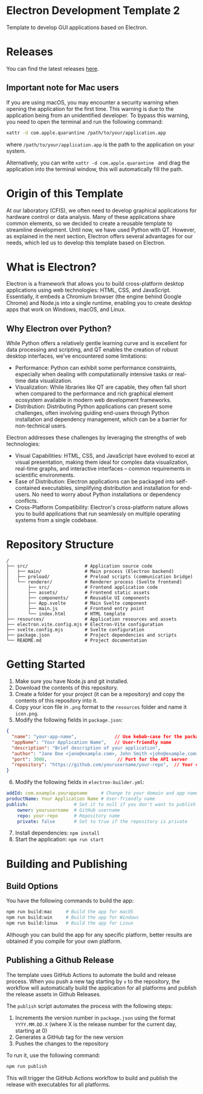 # Electron Development Template 2

Template to develop GUI applications based on Electron.

# Releases

You can find the latest releases [here](https://github.com/CFIS-UFRO/electron-development-template/releases).

## Important note for Mac users

If you are using macOS, you may encounter a security warning when opening the application for the first time. This warning is due to the application being from an unidentified developer. To bypass this warning, you need to open the terminal and run the following command:

```bash
xattr -d com.apple.quarantine /path/to/your/application.app
```

where `/path/to/your/application.app` is the path to the application on your system.

Alternatively, you can  write `xattr -d com.apple.quarantine ` and drag the application into the terminal window, this will automatically fill the path.

# Origin of this Template

At our laboratory (CFIS), we often need to develop graphical applications for hardware control or data analysis. Many of these applications share common elements, so we decided to create a reusable template to streamline development. Until now, we have used Python with QT. However, as explained in the next section, Electron offers several advantages for our needs, which led us to develop this template based on Electron.

# What is Electron?

Electron is a framework that allows you to build cross-platform desktop applications using web technologies: HTML, CSS, and JavaScript. Essentially, it embeds a Chromium browser (the engine behind Google Chrome) and Node.js into a single runtime, enabling you to create desktop apps that work on Windows, macOS, and Linux.

## Why Electron over Python?

While Python offers a relatively gentle learning curve and is excellent for data processing and scripting, and QT enables the creation of robust desktop interfaces, we've encountered some limitations:

* Performance: Python can exhibit some performance constraints, especially when dealing with computationally intensive tasks or real-time data visualization.
* Visualization: While libraries like QT are capable, they often fall short when compared to the performance and rich graphical element ecosystem available in modern web development frameworks.
* Distribution: Distributing Python applications can present some challenges, often involving guiding end-users through Python installation and dependency management, which can be a barrier for non-technical users.

Electron addresses these challenges by leveraging the strengths of web technologies:

* Visual Capabilities: HTML, CSS, and JavaScript have evolved to excel at visual presentation, making them ideal for complex data visualization, real-time graphs, and interactive interfaces – common requirements in scientific environments.
* Ease of Distribution: Electron applications can be packaged into self-contained executables, simplifying distribution and installation for end-users. No need to worry about Python installations or dependency conflicts.
* Cross-Platform Compatibility: Electron's cross-platform nature allows you to build applications that run seamlessly on multiple operating systems from a single codebase.

# Repository Structure

```
/
├── src/                     # Application source code
│   ├── main/                # Main process (Electron backend)
│   ├── preload/             # Preload scripts (communication bridge)
│   └── renderer/            # Renderer process (Svelte frontend)
│       ├── src/             # Frontend application code
│       ├── assets/          # Frontend static assets
│       ├── components/      # Reusable UI components
│       ├── App.svelte       # Main Svelte component
│       ├── main.js          # Frontend entry point
│       └── index.html       # HTML template
├── resources/               # Application resources and assets
├── electron.vite.config.mjs # Electron-Vite configuration
├── svelte.config.mjs        # Svelte configuration
├── package.json             # Project dependencies and scripts
└── README.md                # Project documentation
```

# Getting Started

1. Make sure you have Node.js and git installed.
2. Download the contents of this repository.
3. Create a folder for your project (it can be a repository) and copy the contents of this repository into it.
4. Copy your icon file in `.png` format to the `resources` folder and name it `icon.png`.
5. Modify the following fields in `package.json`:

```json
{
  "name": "your-app-name",              // Use kebab-case for the package name
  "appName": "Your Application Name",   // User-friendly name
  "description": "Brief description of your application",
  "author": "Jane Doe <jane@example.com>, John Smith <john@example.com>", // Authors
  "port": 3000,                          // Port for the API server
  "repository": "https://github.com/yourusername/your-repo",  // Your code repository
}
```
6. Modify the following fields in `electron-builder.yml`:

```yaml
addId: com.example.yourappname     # Change to your domain and app name
productName: Your Application Name # User-friendly name
publish:                 # Set it to null if you don't want to publish releases / search for updates
    owner: yourusername  # GitHub username
    repo: your-repo      # Repository name
    private: false       # Set to true if the repository is private
```
7. Install dependencies: `npm install`
8. Start the application: `npm run start`

# Building and Publishing

## Build Options

You have the following commands to build the app:

```bash
npm run build:mac     # Build the app for macOS
npm run build:win     # Build the app for Windows
npm run build:linux   # Build the app for Linux
```

Although you can build the app for any specific platform, better results are obtained if you compile for your own platform. 

## Publishing a Github Release

The template uses GitHub Actions to automate the build and release process. When you push a new tag starting by `v` to the repository, the workflow will automatically build the application for all platforms and publish the release assets in Github Releases.

The `publish` script automates the process with the following steps:

1. Increments the version number in `package.json` using the format `YYYY.MM.DD.X` 
   (where X is the release number for the current day, starting at 0)
2. Generates a GitHub tag for the new version
3. Pushes the changes to the repository

To run it, use the following command:

```bash
npm run publish
```

This will trigger the GitHub Actions workflow to build and publish the release with executables for all platforms.